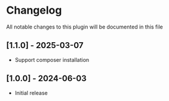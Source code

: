 # Changelog
All notable changes to this plugin will be documented in this file

## [1.1.0] - 2025-03-07
- Support composer installation

## [1.0.0] - 2024-06-03
- Initial release
